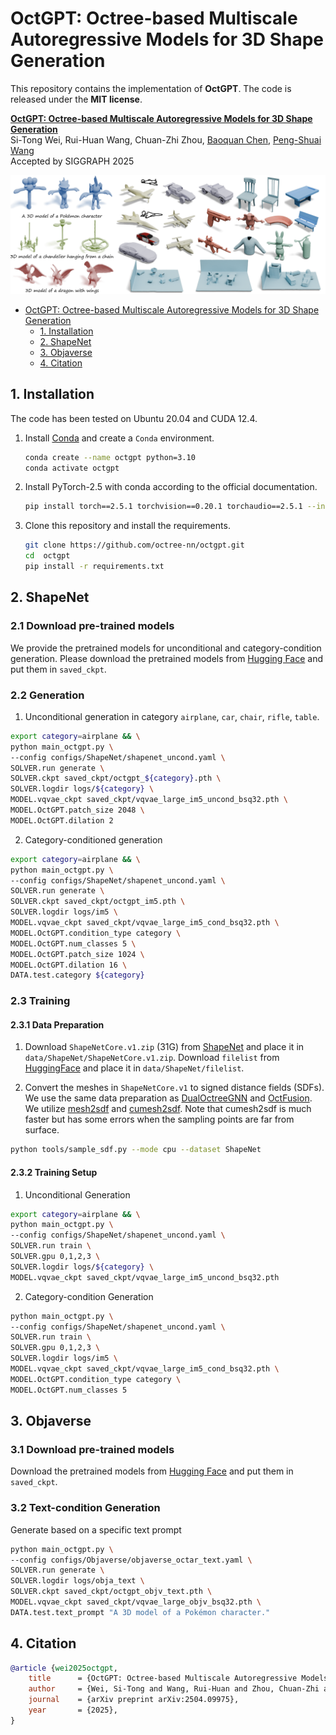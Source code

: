 # OctGPT: Octree-based Multiscale Autoregressive Models for 3D Shape Generation

This repository contains the implementation of **OctGPT**. The code is
released under the **MIT license**. 


**[OctGPT: Octree-based Multiscale Autoregressive Models for 3D Shape Generation](https://arxiv.org/abs/2504.09975)**<br/>
Si-Tong Wei, Rui-Huan Wang, Chuan-Zhi Zhou, [Baoquan Chen](https://baoquanchen.info/), [Peng-Shuai Wang](https://wang-ps.github.io/)<br/>
Accepted by SIGGRAPH 2025

![teaser](assets/teaser.png)


- [OctGPT: Octree-based Multiscale Autoregressive Models for 3D Shape Generation](#octgpt-octree-based-multiscale-autoregressive-models-for-3d-shape-generation)
  - [1. Installation](#1-installation)
  - [2. ShapeNet](#2-shapenet)
  - [3. Objaverse](#3-objaverse)
  - [4. Citation](#4-citation)


## 1. Installation

The code has been tested on Ubuntu 20.04 and CUDA 12.4.


1. Install [Conda](https://www.anaconda.com/) and create a `Conda` environment.

    ```bash
    conda create --name octgpt python=3.10
    conda activate octgpt
    ```

2. Install PyTorch-2.5 with conda according to the official documentation.

    ```bash
    pip install torch==2.5.1 torchvision==0.20.1 torchaudio==2.5.1 --index-url https://download.pytorch.org/whl/cu124
    ```

3. Clone this repository and install the requirements.

    ```bash
    git clone https://github.com/octree-nn/octgpt.git
    cd  octgpt
    pip install -r requirements.txt
    ```

## 2. ShapeNet

### 2.1 Download pre-trained models
We provide the pretrained models for unconditional and category-condition generation. Please download the pretrained models from [Hugging Face](https://huggingface.co/wst2001/OctGPT) and put them in `saved_ckpt`.

### 2.2 Generation
1. Unconditional generation in category `airplane`, `car`, `chair`, `rifle`, `table`.
```bash
export category=airplane && \
python main_octgpt.py \
--config configs/ShapeNet/shapenet_uncond.yaml \
SOLVER.run generate \
SOLVER.ckpt saved_ckpt/octgpt_${category}.pth \
SOLVER.logdir logs/${category} \
MODEL.vqvae_ckpt saved_ckpt/vqvae_large_im5_uncond_bsq32.pth \
MODEL.OctGPT.patch_size 2048 \
MODEL.OctGPT.dilation 2
```

2. Category-conditioned generation
```bash
export category=airplane && \
python main_octgpt.py \
--config configs/ShapeNet/shapenet_uncond.yaml \
SOLVER.run generate \
SOLVER.ckpt saved_ckpt/octgpt_im5.pth \
SOLVER.logdir logs/im5 \
MODEL.vqvae_ckpt saved_ckpt/vqvae_large_im5_cond_bsq32.pth \
MODEL.OctGPT.condition_type category \
MODEL.OctGPT.num_classes 5 \
MODEL.OctGPT.patch_size 1024 \
MODEL.OctGPT.dilation 16 \
DATA.test.category ${category}
```

### 2.3 Training
#### 2.3.1 Data Preparation

1. Download `ShapeNetCore.v1.zip` (31G) from [ShapeNet](https://shapenet.org/) and place it in `data/ShapeNet/ShapeNetCore.v1.zip`. Download `filelist` from [HuggingFace](https://huggingface.co/wst2001/OctGPT) and place it in `data/ShapeNet/filelist`.

2. Convert the meshes in `ShapeNetCore.v1` to signed distance fields (SDFs).
We use the same data preparation as [DualOctreeGNN](https://github.com/microsoft/DualOctreeGNN.git) and [OctFusion](https://github.com/octree-nn/octfusion). We utilize [mesh2sdf](https://github.com/wang-ps/mesh2sdf) and [cumesh2sdf](https://github.com/eliphatfs/cumesh2sdf). Note that cumesh2sdf is much faster but has some errors when the sampling points are far from surface.
```bash
python tools/sample_sdf.py --mode cpu --dataset ShapeNet
```
#### 2.3.2 Training Setup

1. Unconditional Generation
```bash
export category=airplane && \
python main_octgpt.py \
--config configs/ShapeNet/shapenet_uncond.yaml \
SOLVER.run train \
SOLVER.gpu 0,1,2,3 \
SOLVER.logdir logs/${category} \
MODEL.vqvae_ckpt saved_ckpt/vqvae_large_im5_uncond_bsq32.pth
```

2. Category-condition Generation
```bash
python main_octgpt.py \
--config configs/ShapeNet/shapenet_uncond.yaml \
SOLVER.run train \
SOLVER.gpu 0,1,2,3 \
SOLVER.logdir logs/im5 \
MODEL.vqvae_ckpt saved_ckpt/vqvae_large_im5_cond_bsq32.pth \
MODEL.OctGPT.condition_type category \
MODEL.OctGPT.num_classes 5
```

## 3. Objaverse
### 3.1 Download pre-trained models
Download the pretrained models from [Hugging Face](https://huggingface.co/wst2001/OctGPT) and put them in `saved_ckpt`.

### 3.2 Text-condition Generation
Generate based on a specific text prompt
```bash
python main_octgpt.py \
--config configs/Objaverse/objaverse_octar_text.yaml \
SOLVER.run generate \
SOLVER.logdir logs/obja_text \
SOLVER.ckpt saved_ckpt/octgpt_objv_text.pth \
MODEL.vqvae_ckpt saved_ckpt/vqvae_large_objv_bsq32.pth \
DATA.test.text_prompt "A 3D model of a Pokémon character."
```

<!-- ### 3.3 Training
#### 3.3.1 Data Preparation
We adopt the data filtering and preprocessing pipeline from from [TRELLIS](https://github.com/Microsoft/TRELLIS). Our model is trained on a subset of `ObjaverseXL-sketchfab` containing 16w 3D meshes.
To replicate our experimental setup, please follow these steps:
- Place the raw dataset in `data/Objaverse/ObjaverseXL_sketchfab/raw`.
- Store the metadata file in `data/Objaverse/ObjaverseXL_sketchfab/metadata.csv`.
- Conduct mesh repairing and save the processed meshes to `data/Objaverse/ObjaverseXL_sketchfab/datasets_512`.
```bash
python tools/sample_sdf.py --mode cuda --dataset Objaverse --depth 9
```
#### 3.3.2 Training Setup
```bash
python main_octgpt.py \
--config configs/Objaverse/objaverse_octar_text.yaml \
SOLVER.run train \
SOLVER.gpu 0,1,2,3,4,5,6,7 \
SOLVER.logdir logs/obja_text \
MODEL.vqvae_ckpt saved_ckpt/vqvae_huge_objv_bsq64.pth \
``` -->

## 4. Citation
```bibtex
@article {wei2025octgpt,
    title      = {OctGPT: Octree-based Multiscale Autoregressive Models for 3D Shape Generation},
    author     = {Wei, Si-Tong and Wang, Rui-Huan and Zhou, Chuan-Zhi and Chen, Baoquan and Wang Peng-Shuai},
    journal    = {arXiv preprint arXiv:2504.09975},
    year       = {2025},
}
```
